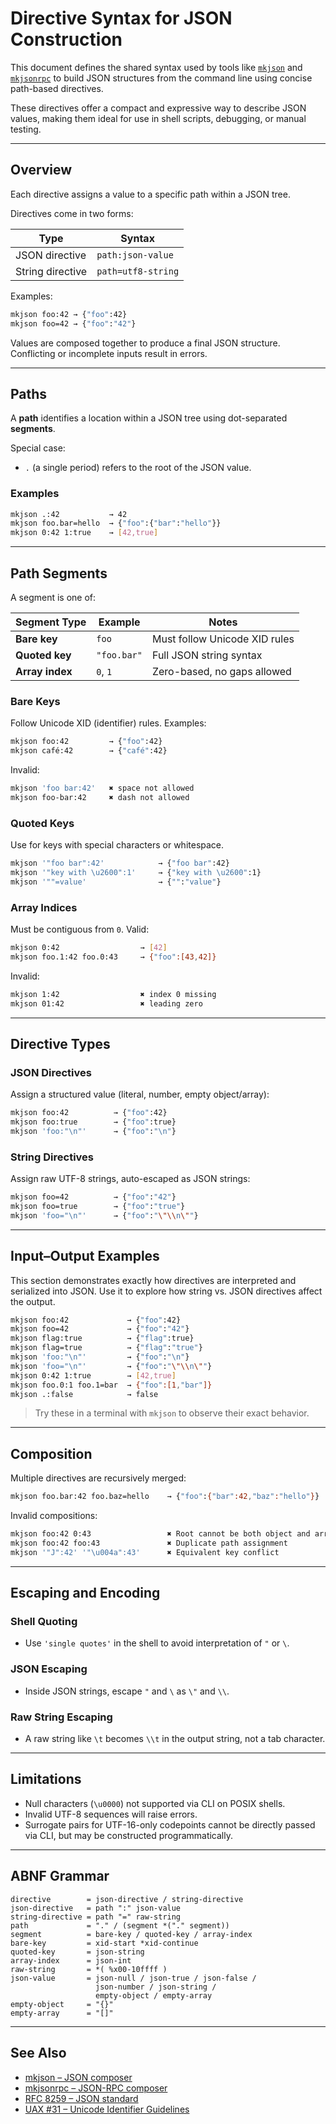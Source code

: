# Directive Syntax for JSON Construction

This document defines the shared syntax used by tools like [`mkjson`](./mkjson.md) and
[`mkjsonrpc`](./mkjsonrpc.md) to build JSON structures from the command line using concise
path-based directives.

These directives offer a compact and expressive way to describe JSON values, making them
ideal for use in shell scripts, debugging, or manual testing.

---

## Overview

Each directive assigns a value to a specific path within a JSON tree.

Directives come in two forms:

| Type              | Syntax                 |
|-------------------|------------------------|
| JSON directive    | `path:json-value`      |
| String directive  | `path=utf8-string`     |


Examples:

```sh
mkjson foo:42 → {"foo":42}
mkjson foo=42 → {"foo":"42"}
```

Values are composed together to produce a final JSON structure.
Conflicting or incomplete inputs result in errors.

---

## Paths

A **path** identifies a location within a JSON tree using dot-separated **segments**.

Special case:
- `.` (a single period) refers to the root of the JSON value.

### Examples

```sh
mkjson .:42           → 42
mkjson foo.bar=hello  → {"foo":{"bar":"hello"}}
mkjson 0:42 1:true    → [42,true]
```

---

## Path Segments

A segment is one of:

| Segment Type   | Example        | Notes                              |
|----------------|----------------|------------------------------------|
| **Bare key**   | `foo`          | Must follow Unicode XID rules      |
| **Quoted key** | `"foo.bar"`    | Full JSON string syntax            |
| **Array index**| `0`, `1`       | Zero-based, no gaps allowed        |

### Bare Keys

Follow Unicode XID (identifier) rules. Examples:

```sh
mkjson foo:42         → {"foo":42}
mkjson café:42        → {"café":42}
```

Invalid:

```sh
mkjson 'foo bar:42'   ✖ space not allowed
mkjson foo-bar:42     ✖ dash not allowed
```

### Quoted Keys

Use for keys with special characters or whitespace.

```sh
mkjson '"foo bar":42'            → {"foo bar":42}
mkjson '"key with \u2600":1'     → {"key with \u2600":1}
mkjson '""=value'                → {"":"value"}
```

### Array Indices

Must be contiguous from `0`. Valid:

```sh
mkjson 0:42                  → [42]
mkjson foo.1:42 foo.0:43     → {"foo":[43,42]}
```

Invalid:

```sh
mkjson 1:42                  ✖ index 0 missing
mkjson 01:42                 ✖ leading zero
```

---

## Directive Types

### JSON Directives

Assign a structured value (literal, number, empty object/array):

```sh
mkjson foo:42          → {"foo":42}
mkjson foo:true        → {"foo":true}
mkjson 'foo:"\n"'      → {"foo":"\n"}
```

### String Directives

Assign raw UTF-8 strings, auto-escaped as JSON strings:

```sh
mkjson foo=42          → {"foo":"42"}
mkjson foo=true        → {"foo":"true"}
mkjson 'foo="\n"'      → {"foo":"\"\\n\""}
```

---

## Input–Output Examples

This section demonstrates exactly how directives are interpreted and serialized into JSON.
Use it to explore how string vs. JSON directives affect the output.

```sh
mkjson foo:42             → {"foo":42}
mkjson foo=42             → {"foo":"42"}
mkjson flag:true          → {"flag":true}
mkjson flag=true          → {"flag":"true"}
mkjson 'foo:"\n"'         → {"foo":"\n"}
mkjson 'foo="\n"'         → {"foo":"\"\\n\""}
mkjson 0:42 1:true        → [42,true]
mkjson foo.0:1 foo.1=bar  → {"foo":[1,"bar"]}
mkjson .:false            → false
```

> Try these in a terminal with `mkjson` to observe their exact behavior.

---

## Composition

Multiple directives are recursively merged:

```sh
mkjson foo.bar:42 foo.baz=hello    → {"foo":{"bar":42,"baz":"hello"}}
```

Invalid compositions:

```sh
mkjson foo:42 0:43                 ✖ Root cannot be both object and array
mkjson foo:42 foo:43               ✖ Duplicate path assignment
mkjson '"J":42' '"\u004a":43'      ✖ Equivalent key conflict
```

---

## Escaping and Encoding

### Shell Quoting

- Use `'single quotes'` in the shell to avoid interpretation of `"` or `\`.

### JSON Escaping

- Inside JSON strings, escape `"` and `\` as `\"` and `\\`.

### Raw String Escaping

- A raw string like `\t` becomes `\\t` in the output string, not a tab character.

---

## Limitations

- Null characters (`\u0000`) not supported via CLI on POSIX shells.
- Invalid UTF-8 sequences will raise errors.
- Surrogate pairs for UTF-16-only codepoints cannot be directly passed via CLI, but may be
  constructed programmatically.

---

## ABNF Grammar

```abnf
directive        = json-directive / string-directive
json-directive   = path ":" json-value
string-directive = path "=" raw-string
path             = "." / (segment *("." segment))
segment          = bare-key / quoted-key / array-index
bare-key         = xid-start *xid-continue
quoted-key       = json-string
array-index      = json-int
raw-string       = *( %x00-10ffff )
json-value       = json-null / json-true / json-false /
                   json-number / json-string /
                   empty-object / empty-array
empty-object     = "{}"
empty-array      = "[]"
```

---

## See Also

- [mkjson – JSON composer](./mkjson.md)
- [mkjsonrpc – JSON-RPC composer](./mkjsonrpc.md)
- [RFC 8259 – JSON standard](https://www.rfc-editor.org/rfc/rfc8259)
- [UAX #31 – Unicode Identifier Guidelines](https://www.unicode.org/reports/tr31/)

